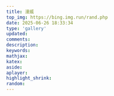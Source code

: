 ```yaml
---
title: 漫威
top_img: https://bing.img.run/rand.php
date: 2025-06-26 18:33:34
type: 'gallery'
updated:
comments:
description:
keywords:
mathjax:
katex:
aside:
aplayer:
highlight_shrink:
random:
---
```

